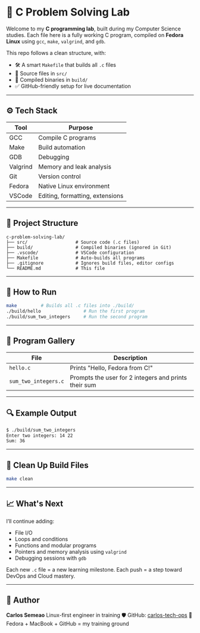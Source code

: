 # 🧠 C Problem Solving Lab

Welcome to my **C programming lab**, built during my Computer Science studies.
Each file here is a fully working C program, compiled on **Fedora Linux** using `gcc`, `make`, `valgrind`, and `gdb`.

This repo follows a clean structure, with:
- 🛠️ A smart `Makefile` that builds all `.c` files
- 📂 Source files in `src/`
- 📁 Compiled binaries in `build/`
- ✅ GitHub-friendly setup for live documentation

---

## ⚙️ Tech Stack

| Tool | Purpose |
|------|---------|
| GCC  | Compile C programs |
| Make | Build automation |
| GDB  | Debugging |
| Valgrind | Memory and leak analysis |
| Git  | Version control |
| Fedora | Native Linux environment |
| VSCode | Editing, formatting, extensions |

---

## 📂 Project Structure

```
c-problem-solving-lab/
├── src/                  # Source code (.c files)
├── build/                # Compiled binaries (ignored in Git)
├── .vscode/              # VSCode configuration
├── Makefile              # Auto-builds all programs
├── .gitignore            # Ignores build files, editor configs
└── README.md             # This file
```

---

## 🧪 How to Run

```bash
make         # Builds all .c files into ./build/
./build/hello                # Run the first program
./build/sum_two_integers     # Run the second program
```

---

## 🧠 Program Gallery

| File | Description |
|------|-------------|
| `hello.c` | Prints "Hello, Fedora from C!" |
| `sum_two_integers.c` | Prompts the user for 2 integers and prints their sum |

---

## 🔍 Example Output

```bash
$ ./build/sum_two_integers
Enter two integers: 14 22
Sum: 36
```

---

## 🧼 Clean Up Build Files

```bash
make clean
```

---

## 📈 What's Next

I’ll continue adding:
- File I/O
- Loops and conditions
- Functions and modular programs
- Pointers and memory analysis using `valgrind`
- Debugging sessions with `gdb`

Each new `.c` file = a new learning milestone.
Each push = a step toward DevOps and Cloud mastery.

---

## 🧠 Author

**Carlos Semeao** 
Linux-first engineer in training 
🛡️ GitHub: [carlos-tech-ops](https://github.com/carlos-tech-ops) 
🔗 Fedora + MacBook + GitHub = my training ground

